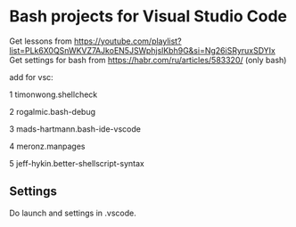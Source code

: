 # Bash projects for Visual Studio Code

Get lessons from https://youtube.com/playlist?list=PLk6X0QSnWKVZ7AJkoEN5JSWphjslKbh9G&si=Ng26iSRyruxSDYIx
Get settings for bash from https://habr.com/ru/articles/583320/ (only bash)

add for vsc:

1 timonwong.shellcheck

2 rogalmic.bash-debug

3 mads-hartmann.bash-ide-vscode

4 meronz.manpages

5 jeff-hykin.better-shellscript-syntax


## Settings

Do launch and settings in .vscode.


